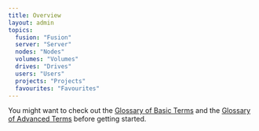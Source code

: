 ```yaml
---
title: Overview
layout: admin
topics:
  fusion: "Fusion"
  server: "Server"
  nodes: "Nodes"
  volumes: "Volumes"
  drives: "Drives"
  users: "Users"
  projects: "Projects"
  favourites: "Favourites"
---
```


You might want to check out the [Glossary of Basic Terms](/v2/articles/glossary-basic.html) and the [Glossary of Advanced Terms](/v2/articles/glossary-advanced.html) before getting started.
